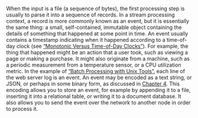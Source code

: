
When the input is a file (a sequence of bytes), the first processing step is usually to parse it
into a sequence of records. In a stream processing context, a record is more commonly known as an
event, but it is essentially the same thing: a small, self-contained, immutable object containing
the details of something that happened at some point in time. An event usually contains a timestamp
indicating when it happened according to a time-of-day clock (see [“Monotonic Versus Time-of-Day Clocks”](ch08.html#sec_distributed_monotonic_timeofday)). For example, the thing that happened might be an action that a user took, such as viewing a page or
making a purchase. It might also originate from a machine, such as a periodic measurement from a
temperature sensor, or a CPU utilization metric. In the example of [“Batch Processing with Unix Tools”](ch10.html#sec_batch_unix), each line of
the web server log is an event. An event may be encoded as a text string, or JSON, or perhaps in some binary form, as discussed in
[Chapter 4](ch04.html#ch_encoding). This encoding allows you to store an event, for example by appending it to a file,
inserting it into a relational table, or writing it to a document database. It also allows you to
send the event over the network to another node in order to process it.